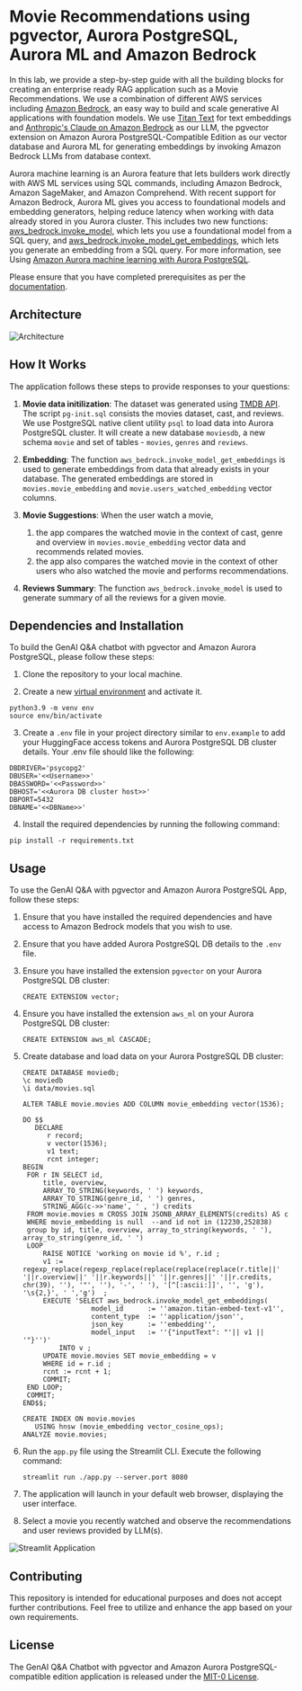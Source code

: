 # Movie Recommendations using pgvector, Aurora PostgreSQL, Aurora ML and Amazon Bedrock

In this lab, we provide a step-by-step guide with all the building blocks for creating an enterprise ready RAG application such as a Movie Recommendations. We use a combination of different AWS services including [Amazon Bedrock](https://aws.amazon.com/bedrock/), an easy way to build and scale generative AI applications with foundation models. We use [Titan Text](https://aws.amazon.com/bedrock/titan/) for text embeddings and [Anthropic's Claude on Amazon Bedrock](https://aws.amazon.com/bedrock/claude/) as our LLM, the pgvector extension on Amazon Aurora PostgreSQL-Compatible Edition as our vector database and Aurora ML for generating embeddings by invoking Amazon Bedrock LLMs from database context. 

Aurora machine learning is an Aurora feature that lets builders work directly with AWS ML services using SQL commands, including Amazon Bedrock, Amazon SageMaker, and Amazon Comprehend. With recent support for Amazon Bedrock, Aurora ML gives you access to foundational models and embedding generators, helping reduce latency when working with data already stored in you Aurora cluster. This includes two new functions: [aws_bedrock.invoke_model](https://docs.aws.amazon.com/AmazonRDS/latest/AuroraUserGuide/postgresql-ml.html#postgresql-using-bedrock), which lets you use a foundational model from a SQL query, and [aws_bedrock.invoke_model_get_embeddings](https://docs.aws.amazon.com/AmazonRDS/latest/AuroraUserGuide/postgresql-ml.html#postgresql-using-bedrock), which lets you generate an embedding from a SQL query. For more information, see Using [Amazon Aurora machine learning with Aurora PostgreSQL](https://docs.aws.amazon.com/AmazonRDS/latest/AuroraUserGuide/postgresql-ml.html).

Please ensure that you have completed prerequisites as per the [documentation](https://docs.aws.amazon.com/AmazonRDS/latest/AuroraUserGuide/postgresql-ml.html#postgresql-ml-setting-up-apg-br).

## Architecture

![Architecture](static/ARCH.png)

## How It Works

The application follows these steps to provide responses to your questions:


1. **Movie data initilization**: The dataset was generated using [TMDB API](https://developer.themoviedb.org/reference/intro/getting-started). The script `pg-init.sql` consists the movies dataset, cast, and reviews. We use PostgreSQL native client utility `psql` to load data into Aurora PostgreSQL cluster. It will create a new database `moviesdb`, a new schema `movie` and set of tables - `movies`, `genres` and `reviews`.

2. **Embedding**: The function `aws_bedrock.invoke_model_get_embeddings` is used to generate embeddings from data that already exists in your database. The generated embeddings are stored in `movies.movie_embedding` and `movie.users_watched_embedding` vector columns.

3. **Movie Suggestions**: When the user watch a movie,
    1. the app compares the watched movie in the context of cast, genre and overview in `movies.movie_embedding` vector data and recommends related movies.
    2. the app also compares the watched movie in the context of other users who also watched the movie and performs recommendations.

4. **Reviews Summary**: The function `aws_bedrock.invoke_model` is used to generate summary of all the reviews for a given movie.

## Dependencies and Installation

To build the GenAI Q&A chatbot with pgvector and Amazon Aurora PostgreSQL, please follow these steps:

1. Clone the repository to your local machine.

2. Create a new [virtual environment](https://docs.python.org/3/library/venv.html#module-venv) and activate it.
```
python3.9 -m venv env
source env/bin/activate
```

3. Create a `.env` file in your project directory similar to `env.example` to add your HuggingFace access tokens and Aurora PostgreSQL DB cluster details. Your .env file should like the following:
   
```
DBDRIVER='psycopg2'
DBUSER='<<Username>>'
DBASSWORD='<<Password>>'
DBHOST='<<Aurora DB cluster host>>'
DBPORT=5432
DBNAME='<<DBName>>'
```

4. Install the required dependencies by running the following command:
```
pip install -r requirements.txt
```

## Usage

To use the GenAI Q&A with pgvector and Amazon Aurora PostgreSQL App, follow these steps:

1. Ensure that you have installed the required dependencies and have access to Amazon Bedrock models that you wish to use.

2. Ensure that you have added Aurora PostgreSQL DB details to the `.env` file.

3. Ensure you have installed the extension `pgvector` on your Aurora PostgreSQL DB cluster:
   ```
   CREATE EXTENSION vector;
   ```

4. Ensure you have installed the extension `aws_ml` on your Aurora PostgreSQL DB cluster:
   ```
   CREATE EXTENSION aws_ml CASCADE;
   ```

5. Create database and load data on your Aurora PostgreSQL DB cluster:
   ```
   CREATE DATABASE moviedb;
   \c moviedb
   \i data/movies.sql
   
   ALTER TABLE movie.movies ADD COLUMN movie_embedding vector(1536);
   
   DO $$
      DECLARE 
         r record; 
         v vector(1536); 
         v1 text;
         rcnt integer;
   BEGIN
    FOR r IN SELECT id, 
        title, overview, 
        ARRAY_TO_STRING(keywords, ' ') keywords, 
        ARRAY_TO_STRING(genre_id, ' ') genres, 
        STRING_AGG(c->>'name', ' , ') credits
    FROM movie.movies m CROSS JOIN JSONB_ARRAY_ELEMENTS(credits) AS c
    WHERE movie_embedding is null  --and id not in (12230,252838)
    group by id, title, overview, array_to_string(keywords, ' '),  array_to_string(genre_id, ' ') 
    LOOP
        RAISE NOTICE 'working on movie id %', r.id ;
        v1 := regexp_replace(regexp_replace(replace(replace(replace(r.title||' '||r.overview||' '||r.keywords||' '||r.genres||' '||r.credits, chr(39), ''), '"', ''), '-', ' '), '[^[:ascii:]]', '', 'g'), '\s{2,}', ' ','g')  ;
        EXECUTE 'SELECT aws_bedrock.invoke_model_get_embeddings(
                    model_id      := ''amazon.titan-embed-text-v1'',
                    content_type  := ''application/json'',
                    json_key      := ''embedding'',
                    model_input   := ''{"inputText": "'|| v1 || '"}'')'
            INTO v ;
        UPDATE movie.movies SET movie_embedding = v
        WHERE id = r.id ;
        rcnt := rcnt + 1;
        COMMIT;
    END LOOP;
    COMMIT;
   END$$;

   CREATE INDEX ON movie.movies
      USING hnsw (movie_embedding vector_cosine_ops);
   ANALYZE movie.movies;
   
   ```


6. Run the `app.py` file using the Streamlit CLI. Execute the following command:
   ```
   streamlit run ./app.py --server.port 8080
   ```

7. The application will launch in your default web browser, displaying the user interface.

8. Select a movie you recently watched and observe the recommendations and user reviews provided by LLM(s).

![Streamlit Application](static/Preview_App.png)

## Contributing

This repository is intended for educational purposes and does not accept further contributions. Feel free to utilize and enhance the app based on your own requirements.

## License

The GenAI Q&A Chatbot with pgvector and Amazon Aurora PostgreSQL-compatible edition application is released under the [MIT-0 License](https://spdx.org/licenses/MIT-0.html).
